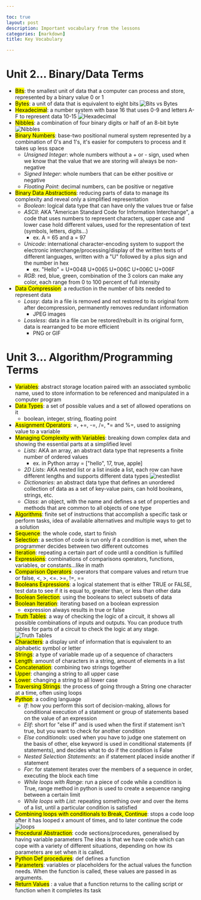 ```yaml
---

toc: true
layout: post
description: Important vocabulary from the lessons
categories: [markdown]
title: Key Vocabulary

---
```


# Unit 2… Binary/Data Terms

- <mark>Bits</mark>: the smallest unit of data that a computer can process and store, represented by a binary value 0 or 1
- <mark>Bytes</mark>: a unit of data that is equivalent to eight bits
![Bits vs Bytes]({{site.baseurl}}/images/bitandbyte.png)
- <mark>Hexadecimal</mark>: a number system with base 16 that uses 0-9 and letters A-F to represent data 10-15
![Hexadecimal]({{site.baseurl}}/images/hexadecimal.jpeg)
- <mark>Nibbles</mark>: a combination of four binary digits or half of an 8-bit byte
![Nibbles]({{site.baseurl}}/images/nibble.png)
- <mark>Binary Numbers</mark>: base-two positional numeral system represented by a combination of 0's and 1's, it's easier for computers to process and it takes up less space
    - *Unsigned Integer*: whole numbers without a + or - sign, used when we know that the value that we are storing will always be non-negative 
    - *Signed Integer*: whole numbers that can be either positive or negative
    - *Floating Point*: decimal numbers, can be positive or negative 
- <mark>Binary Data Abstractions</mark>: reducing parts of data to manage its complexity and reveal only a simplified representation 
    - *Boolean*: logical data type that can have only the values true or false
    - *ASCII*: AKA "American Standard Code for Information Interchange", a code that uses numbers to represent characters, upper case and lower case hold different values, used for the representation of text (symbols, letters, digits...) 
        - ex. A = 65 and a = 97
    - *Unicode*: international character-encoding system to support the electronic interchange/processing/display of the written texts of different languages, written with a "U" followed by a plus sign and the number in hex
        - ex. "Hello" = U+0048 U+0065 U+006C U+006C U+006F
    - *RGB*: red, blue, green, combination of the 3 colors can make any color, each range from 0 to 100 percent of full intensity
- <mark>Data Compression</mark>: a reduction in the number of bits needed to represent data
    - *Lossy*: data in a file is removed and not restored to its original form after decompression, permanently removes redundant  information
        - JPEG images
    - *Lossless*: data in a file can be restored/rebuilt in its original form, data is rearranged to be more efficient 
        - PNG or GIF


# Unit 3… Algorithm/Programming Terms
- <mark>Variables</mark>: abstract storage location paired with an associated symbolic name, used to store information to be referenced and manipulated in a computer program
- <mark>Data Types</mark>: a set of possible values and a set of allowed operations on it
    - boolean, integer, string, floating point
- <mark>Assignment Operators</mark>: =, +=, -=, /=, *= and %=, used to assigning value to a variable
- <mark>Managing Complexity with Variables</mark>: breaking down complex data and showing the essential parts at a simplified level 
    - *Lists*: AKA an array, an abstract data type that represents a finite number of ordered values
        - ex. in Python array = ["hello", 17, true, apple]
    - *2D Lists*: AKA nested list or a list inside a list, each row can have different lengths and supports different data types
    ![nestedlist]({{site.baseurl}}/images/2dlist.png)
    - *Dictionaries*: an abstract data type that defines an unordered collection of data as a set of key-value pairs, can hold booleans, strings, etc.
    - *Class*: an object, with the name and defines a set of properties and methods that are common to all objects of one type
- <mark>Algorithms</mark>: finite set of instructions that accomplish a specific task or perform tasks, idea of available alternatives and multiple ways to get to a solution
- <mark>Sequence</mark>: the whole code, start to finish 
- <mark>Selection</mark>: a section of code is run only if a condition is met, when the programmer decides between two different outcomes
- <mark>Iteration</mark>: repeating a certain part of code until a condition is fulfilled
- <mark>Expressions</mark>: combinations of comparisons operators, functions, variables, or constants...like in math 
- <mark>Comparison Operators</mark>: operators that compare values and return true or false, <, >, <=. >=, !=, ==
- <mark>Booleans Expressions</mark>: a logical statement that is either TRUE or FALSE, test data to see if it is equal to, greater than, or less than other data
- <mark>Boolean Selection</mark>: using the booleans to select subsets of data
- <mark>Boolean Iteration</mark>: iterating based on a boolean expression
    - expression always results in true or false 
- <mark>Truth Tables</mark>: a way of checking the logic of a circuit, it shows all possible combinations of inputs and outputs. You can produce truth tables for parts of a circuit to check the logic at any stage.
![Truth Tables]({{site.baseurl}}/images/truthtable.jpeg)
- <mark>Characters</mark>: a display unit of information that is equivalent to an alphabetic symbol or letter
- <mark>Strings</mark>: a type of variable made up of a sequence of characters 
- <mark>Length</mark>: amount of characters in a string, amount of elements in a list
- <mark>Concatenation</mark>: combining two strings together
- <mark>Upper</mark>: changing a string to all upper case
- <mark>Lower</mark>: changing a string to all lower case
- <mark>Traversing Strings</mark>: the process of going through a String one character at a time, often using loops
- <mark>Python</mark>: a coding language
    - *If*: how you perform this sort of decision-making, allows for conditional execution of a statement or group of statements based on the value of an expression
    - *Elif*: short for "else if" and is used when the first if statement isn't true, but you want to check for another condition
    - *Else conditionals*: used when you have to judge one statement on the basis of other, else keyword is used in conditional statements (if statements), and decides what to do if the condition is False
    - *Nested Selection Statements*: an if statement placed inside another if statement
    - *For*: for statement iterates over the members of a sequence in order, executing the block each time
    - *While loops with Range*: run a piece of code while a condition is True, range method in python is used to create a sequence ranging between a certain limit
    - *While loops with List*: repeating something over and over the items of a list, until a particular condition is satisfied
- <mark>Combining loops with conditionals to Break, Continue</mark>: stops a code loop after it has looped x amount of times, and to later continue the code
![loops]({{site.baseurl}}/images/breakcontinue.png)
- <mark>Procedural Abstraction</mark>: code sections/procedures, generalised by having variable parameters The idea is that we have code which can cope with a variety of different situations, depending on how its parameters are set when it is called.
- <mark>Python Def procedures</mark>: def defines a function
- <mark>Parameters</mark>: variables or placeholders for the actual values the function needs. When the function is called, these values are passed in as arguments.
- <mark>Return Values</mark> : a value that a function returns to the calling script or function when it completes its task